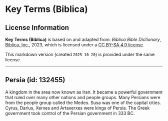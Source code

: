 # Key Terms (Biblica)

## License Information

**Key Terms (Biblica)** is based on and adapted from: _Biblica Bible Dictionary_, [Biblica, Inc.](https://www.biblica.com/), 2023, which is licensed under a [CC BY-SA 4.0 license](https://creativecommons.org/licenses/by-sa/4.0/legalcode.en).

This markdown version (created `2025-10-20`) is provided under the same license.



--------------------------------

## Persia (id: 132455)

A kingdom in the area now known as Iran. It became a powerful government that ruled over many other nations and people groups. Many Persians were from the people group called the Medes. Susa was one of the capital cities. Cyrus, Darius, Xerxes and Artaxerxes were kings of Persia. The Greek government took control of the Persian government in 333 BC.


